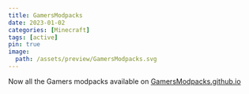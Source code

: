 ```yaml
---
title: GamersModpacks
date: 2023-01-02
categories: [Minecraft]
tags: [active]
pin: true
image:
  path: /assets/preview/GamersModpacks.svg
---
```

Now all the Gamers modpacks available on [GamersModpacks.github.io](https://gamersmodpacks.github.io/)